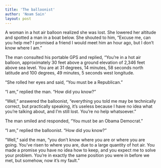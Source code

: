 ```yaml
---
title: 'The balloonist'
author: 'Noam Sain'
layout: post
---
```


A woman in a hot air balloon realized she was lost. She lowered her altitude and spotted a man in a boat below. She shouted to him, “Excuse me, can you help me? I promised a friend I would meet him an hour ago, but I don’t know where I am.”

The man consulted his portable GPS and replied, “You’re in a hot air balloon, approximately 30 feet above a ground elevation of 2,346 feet above sea level. You are at 31 degrees, 14 minutes, 58 seconds north latitude and 100 degrees, 49 minutes, 5 seconds west longitude.

“She rolled her eyes and said, “You must be a Republican.”

“I am,” replied the man. “How did you know?”

“Well,” answered the balloonist, “everything you told me may be technically correct, but practically speaking, it’s useless because I have no idea what you’re talking about, and I’m still lost. You’re no help whatsoever.”

The man smiled and responded, “You must be an Obama Democrat.”

“I am,” replied the balloonist. “How did you know?”

“Well,” said the man, “you don’t know where you are or where you are going. You’ve risen to where you are, due to a large quantity of hot air. You made a promise you have no idea how to keep, and you expect me to solve your problem. You’re in exactly the same position you were in before we met, but somehow, now it’s my fault.”